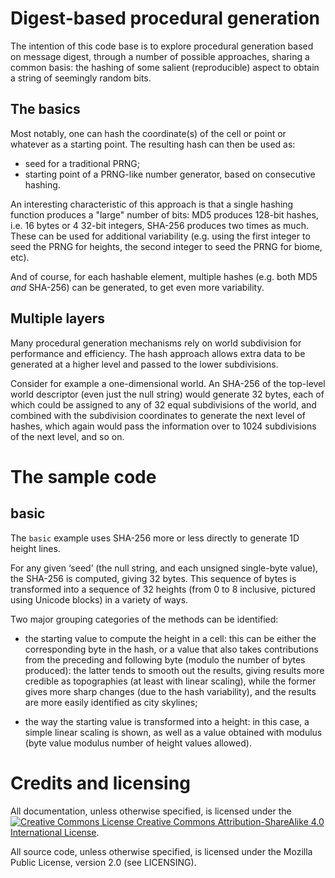 # Digest-based procedural generation

The intention of this code base is to explore procedural generation
based on message digest, through a number of possible approaches,
sharing a common basis: the hashing of some salient (reproducible)
aspect to obtain a string of seemingly random bits.

## The basics

Most notably, one can hash the coordinate(s) of the cell or point or
whatever as a starting point. The resulting hash can then be used as:

* seed for a traditional PRNG;
* starting point of a PRNG-like number generator, based on consecutive
  hashing.

An interesting characteristic of this approach is that a single
hashing function produces a "large" number of bits: MD5 produces
128-bit hashes, i.e. 16 bytes or 4 32-bit integers, SHA-256 produces
two times as much. These can be used for additional variability (e.g.
using the first integer to seed the PRNG for heights, the second
integer to seed the PRNG for biome, etc).

And of course, for each hashable element, multiple hashes (e.g. both
MD5 _and_ SHA-256) can be generated, to get even more variability.

## Multiple layers

Many procedural generation mechanisms rely on world subdivision for
performance and efficiency. The hash approach allows extra data to be
generated at a higher level and passed to the lower subdivisions.

Consider for example a one-dimensional world. An SHA-256 of the
top-level world descriptor (even just the null string) would generate
32 bytes, each of which could be assigned to any of 32 equal
subdivisions of the world, and combined with the subdivision
coordinates to generate the next level of hashes, which again would
pass the information over to 1024 subdivisions of the next level, and
so on.

# The sample code

## basic

The `basic` example uses SHA-256 more or less directly to generate
1D height lines.

For any given ‘seed’ (the null string, and each unsigned single-byte
value), the SHA-256 is computed, giving 32 bytes. This sequence of
bytes is transformed into a sequence of 32 heights (from 0 to 8
inclusive, pictured using Unicode blocks) in a variety of ways.

Two major grouping categories of the methods can be identified:

* the starting value to compute the height in a cell: this can be either
  the corresponding byte in the hash, or a value that also takes
contributions from the preceding and following byte (modulo the number
of bytes produced): the latter tends to smooth out the results, giving
results more credible as topographies (at least with linear scaling),
while the former gives more sharp changes (due to the hash variability),
and the results are more easily identified as city skylines;

* the way the starting value is transformed into a height: in this
  case, a simple linear scaling is shown, as well as a value obtained
with modulus (byte value modulus number of height values allowed).

# Credits and licensing

All documentation, unless otherwise specified, is licensed under the
<a rel="license"
href="http://creativecommons.org/licenses/by-sa/4.0/"><img
alt="Creative Commons License"
src="https://i.creativecommons.org/l/by-sa/4.0/88x31.png"/>
Creative Commons Attribution-ShareAlike 4.0 International License</a>.

All source code, unless otherwise specified, is licensed under the
Mozilla Public License, version 2.0 (see LICENSING).
